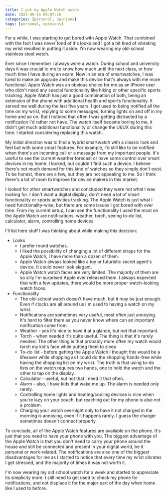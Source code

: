 ```yaml
---
title: I put my Apple Watch aside
date: 2023-09-15 09:07:36
categories: [personal, opinions]
tags: [personal, opinions]
---
```

For a while, I was starting to get bored with Apple Watch. That combined with the fact I was never fond of it's looks and I got a bit tired of vibrating my wrist resulted in putting it aside. I'm now wearing my old-school stainless steel watch.
<!--more-->

Ever since I remember I always wore a watch. During school and university days it was crucial to me to know how much until the next class, or how much time I have during an exam. Now in an era of smartwatches, I was lured to make an upgrade and make this device that's always with me more functional. Apple Watch was an obvious choice for me as an iPhone user who didn't need any special functionality like hiking or other specific sports tracking. Apple Watch has just a good combination of both, being an extension of the phone with additional health and sports functionality. It served me well during the last five years, I got used to being notified all the time on my wrist, replying to some messages, turning lights on and off in my home and so on. But I noticed that often I was getting distracted by a notification I'd rather not have. The watch itself became boring to me, it didn't get much additional functionality or change the UI/UX during this time. I started considering replacing this watch.

My initial direction was to find a hybrid smartwatch with a classic look and feel but with some smart features. For example, I'd still like to be notified when there's an incoming call or a message from my important people. It's useful to see the current weather forecast or have some control over smart devices in my home. I looked, but couldn't find such a device. I believe there's not much demand for this kind of watches so they simply don't exist. To be honest, there are a few, but they are not appealing to me. So I think there's a lot of room to improve for device makers in this market.

I looked for other smartwatches and concluded they were not what I was looking for. I don't want a digital display, don't need a lot of smart functionality or sports activities tracking. The Apple Watch is just what I need functionality-wise, but there are some issues I got bored with over time. From my current setup, I can see the functionality I used the most on the Apple Watch are notifications, weather, torch, seeing to-do list, calculator, alarm, controlling home devices

I'll list here stuff I was thinking about while making this decision:
- Looks
    - I prefer round watches.
    - I liked the possibility of changing a lot of different straps for the Apple Watch, I have more than a dozen of them.
    - Apple Watch always looked like a toy or futuristic secret agent's device. It could never look elegant.
    - Apple Watch watch faces are very limited. The majority of them are so silly I'm surprised Apple ever released them. I always expected that with a few updates, there would be more proper watch-looking watch faces.
- Functionality
    - The old-school watch doesn't have much, but it may be just enough. Even if clocks are all around us I'm used to having a watch on my wrist.    
    - Notifications are sometimes very useful, most often just annoying. It's hard to filter them as you never know where can an important notification come from.
    - Weather - yes it's nice to have it at a glance, but not that important.
    - Torch - when needed it's quite useful. The thing is that it's rarely needed. The other thing is that probably more often my watch would torch my kid's face while putting them to sleep.
    - To-do list - before getting the Apple Watch I thought this would be a lifesaver while shopping as I could do the shopping hands-free while having the shopping list on my wrist. The truth is that using to-do lists on the watch requires two hands, one to hold the watch and the other to tap on the display.
    - Calculator - useful, but not that I need it that often.
    - Alarm - also, I have kids that wake me up. The alarm is needed only rarely.
    - Controlling home lights and heating/cooling devices is nice when you're lazy on your couch, but reaching out for my phone is also not a problem.
    - Charging your watch overnight only to have it not charged in the morning is annoying, even if it happens rarely. I guess the charger sometimes doesn't connect properly.
    
To conclude, all of the Apple Watch features are available on the phone. It's just that you need to have your phone with you. The biggest advantage of the Apple Watch is that you don't need to carry your phone around the house and still be connected and present in your digital world, be it personal or work-related. The notifications are also one of the biggest disadvantages for me as I started to notice that every time my wrist vibrates I get stressed, and the majority of times it was not worth it.

I'm now wearing my old school watch for a week and started to appreciate its simplicity more. I still need to get used to check my phone for notifications, and not displace it for the major part of the day when home like I used to before.

